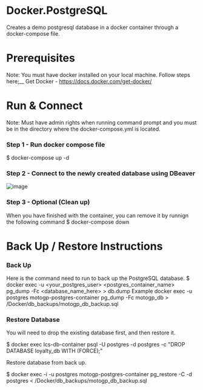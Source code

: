 # Docker.PostgreSQL
Creates a demo postgresql database in a docker container through a docker-compose file.

# Prerequisites
Note: You must have docker installed on your local machine. Follow steps here;__
  Get Docker - https://docs.docker.com/get-docker/

# Run & Connect
Note: Must have admin rights when running command prompt and you must be in the directory where the docker-compose.yml is located.

### Step 1 - Run docker compose file
  $ docker-compose up -d
  
### Step 2 - Connect to the newly created database using DBeaver
  
![image](https://user-images.githubusercontent.com/56781613/171974506-ecb6a7a0-67df-4529-a2df-a0ad9497156d.png)

### Step 3 - Optional (Clean up)
  When you have finished with the container, you can remove it by runnign the following command
  $ docker-compose down

# Back Up / Restore Instructions
### Back Up
  Here is the command need to run to back up the PostgreSQL database.
    $ docker exec -u <your_postgres_user> <postgres_container_name> pg_dump -Fc <database_name_here> > db.dump
  Example
    docker exec -u postgres motogp-postgres-container pg_dump -Fc motogp_db > /Docker/db_backups/motogp_db_backup.sql

### Restore Database
You will need to drop the existing database first, and then restore it.

  $ docker exec lcs-db-container psql -U postgres -d postgres -c "DROP DATABASE loyalty_db WITH (FORCE);"
  
Restore database from back up.

  $ docker exec -i -u postgres motogp-postgres-container pg_restore -C -d postgres < /Docker/db_backups/motogp_db_backup.sql
